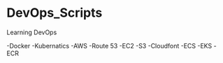 # DevOps_Scripts
Learning DevOps

-Docker
-Kubernatics
-AWS
    -Route 53
    -EC2
    -S3
    -Cloudfont
    -ECS
    -EKS
    -ECR

